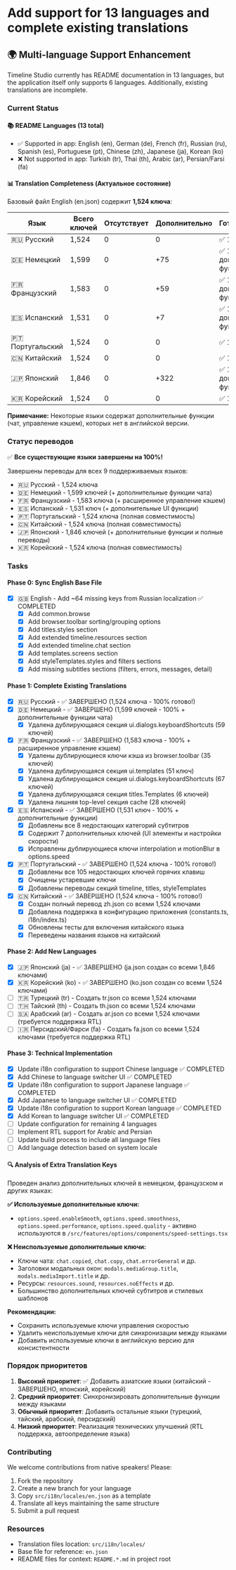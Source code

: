 # Add support for 13 languages and complete existing translations

## 🌍 Multi-language Support Enhancement

Timeline Studio currently has README documentation in 13 languages, but the application itself only supports 6 languages. Additionally, existing translations are incomplete.

### Current Status

#### 📚 README Languages (13 total)
- ✅ Supported in app: English (en), German (de), French (fr), Russian (ru), Spanish (es), Portuguese (pt), Chinese (zh), Japanese (ja), Korean (ko)
- ❌ Not supported in app: Turkish (tr), Thai (th), Arabic (ar), Persian/Farsi (fa)

#### 📊 Translation Completeness (Актуальное состояние)
Базовый файл English (en.json) содержит **1,524 ключа**:

| Язык | Всего ключей | Отсутствует | Дополнительно | Готовность |
|----------|--------------|-------------|---------------|------------|
| 🇷🇺 Русский | 1,524 | 0 | 0 | ✅ 100% |
| 🇩🇪 Немецкий | 1,599 | 0 | +75 | ✅ 100% + доп. функции |
| 🇫🇷 Французский | 1,583 | 0 | +59 | ✅ 100% + доп. функции |
| 🇪🇸 Испанский | 1,531 | 0 | +7 | ✅ 100% + доп. функции |
| 🇵🇹 Португальский | 1,524 | 0 | 0 | ✅ 100% |
| 🇨🇳 Китайский | 1,524 | 0 | 0 | ✅ 100% |
| 🇯🇵 Японский | 1,846 | 0 | +322 | ✅ 100% + доп. функции |
| 🇰🇷 Корейский | 1,524 | 0 | 0 | ✅ 100% |

**Примечание:** Некоторые языки содержат дополнительные функции (чат, управление кэшем), которых нет в английской версии.

### Статус переводов

✅ **Все существующие языки завершены на 100%!**

Завершены переводы для всех 9 поддерживаемых языков:
- 🇷🇺 Русский - 1,524 ключа
- 🇩🇪 Немецкий - 1,599 ключей (+ дополнительные функции чата)
- 🇫🇷 Французский - 1,583 ключа (+ расширенное управление кэшем)
- 🇪🇸 Испанский - 1,531 ключ (+ дополнительные UI функции)
- 🇵🇹 Португальский - 1,524 ключа (полная совместимость)
- 🇨🇳 Китайский - 1,524 ключа (полная совместимость)
- 🇯🇵 Японский - 1,846 ключей (+ дополнительные функции и полные переводы)
- 🇰🇷 Корейский - 1,524 ключа (полная совместимость)

### Tasks

#### Phase 0: Sync English Base File
- [x] 🇬🇧 English - Add ~64 missing keys from Russian localization ✅ COMPLETED
  - [x] Add common.browse
  - [x] Add browser.toolbar sorting/grouping options
  - [x] Add titles.styles section
  - [x] Add extended timeline.resources section
  - [x] Add extended timeline.chat section
  - [x] Add templates.screens section
  - [x] Add styleTemplates.styles and filters sections
  - [x] Add missing subtitles sections (filters, errors, messages, detail)

#### Phase 1: Complete Existing Translations
- [x] 🇷🇺 Русский - ✅ ЗАВЕРШЕНО (1,524 ключа - 100% готово!)
- [x] 🇩🇪 Немецкий - ✅ ЗАВЕРШЕНО (1,599 ключей - 100% + дополнительные функции чата)
  - [x] Удалена дублирующаяся секция ui.dialogs.keyboardShortcuts (59 ключей)
- [x] 🇫🇷 Французский - ✅ ЗАВЕРШЕНО (1,583 ключа - 100% + расширенное управление кэшем)
  - [x] Удалены дублирующиеся ключи кэша из browser.toolbar (35 ключей)
  - [x] Удалена дублирующаяся секция ui.templates (51 ключ)
  - [x] Удалена дублирующаяся секция ui.dialogs.keyboardShortcuts (67 ключей)
  - [x] Удалена дублирующаяся секция titles.Templates (6 ключей)
  - [x] Удалена лишняя top-level секция cache (28 ключей)
- [x] 🇪🇸 Испанский - ✅ ЗАВЕРШЕНО (1,531 ключ - 100% + дополнительные функции)
  - [x] Добавлены все 8 недостающих категорий субтитров
  - [x] Содержит 7 дополнительных ключей (UI элементы и настройки скорости)
  - [x] Исправлены дублирующиеся ключи interpolation и motionBlur в options.speed
- [x] 🇵🇹 Португальский - ✅ ЗАВЕРШЕНО (1,524 ключа - 100% готово!)
  - [x] Добавлены все 105 недостающих ключей горячих клавиш
  - [x] Очищены устаревшие ключи
  - [x] Добавлены переводы секций timeline, titles, styleTemplates
- [x] 🇨🇳 Китайский - ✅ ЗАВЕРШЕНО (1,524 ключа - 100% готово!)
  - [x] Создан полный перевод zh.json со всеми 1,524 ключами
  - [x] Добавлена поддержка в конфигурацию приложения (constants.ts, i18n/index.ts)
  - [x] Обновлены тесты для включения китайского языка
  - [x] Переведены названия языков на китайский

#### Phase 2: Add New Languages
- [x] 🇯🇵 Японский (ja) - ✅ ЗАВЕРШЕНО (ja.json создан со всеми 1,846 ключами)
- [x] 🇰🇷 Корейский (ko) - ✅ ЗАВЕРШЕНО (ko.json создан со всеми 1,524 ключами)
- [ ] 🇹🇷 Турецкий (tr) - Создать tr.json со всеми 1,524 ключами
- [ ] 🇹🇭 Тайский (th) - Создать th.json со всеми 1,524 ключами
- [ ] 🇸🇦 Арабский (ar) - Создать ar.json со всеми 1,524 ключами (требуется поддержка RTL)
- [ ] 🇮🇷 Персидский/Фарси (fa) - Создать fa.json со всеми 1,524 ключами (требуется поддержка RTL)

#### Phase 3: Technical Implementation
- [x] Update i18n configuration to support Chinese language ✅ COMPLETED
- [x] Add Chinese to language switcher UI ✅ COMPLETED
- [x] Update i18n configuration to support Japanese language ✅ COMPLETED
- [x] Add Japanese to language switcher UI ✅ COMPLETED
- [x] Update i18n configuration to support Korean language ✅ COMPLETED
- [x] Add Korean to language switcher UI ✅ COMPLETED
- [ ] Update configuration for remaining 4 languages  
- [ ] Implement RTL support for Arabic and Persian
- [ ] Update build process to include all language files
- [ ] Add language detection based on system locale

#### 🔍 Analysis of Extra Translation Keys
Проведен анализ дополнительных ключей в немецком, французском и других языках:

**✅ Используемые дополнительные ключи:**
- `options.speed.enableSmooth`, `options.speed.smoothness`, `options.speed.performance`, `options.speed.quality` - активно используются в `/src/features/options/components/speed-settings.tsx`

**❌ Неиспользуемые дополнительные ключи:**
- Ключи чата: `chat.copied`, `chat.copy`, `chat.errorGeneral` и др.
- Заголовки модальных окон: `modals.mediaGroup.title`, `modals.mediaImport.title` и др.
- Ресурсы: `resources.sound`, `resources.noEffects` и др.
- Большинство дополнительных ключей субтитров и стилевых шаблонов

**Рекомендации:**
- Сохранить используемые ключи управления скоростью
- Удалить неиспользуемые ключи для синхронизации между языками
- Добавить используемые ключи в английскую версию для консистентности

### Порядок приоритетов
1. **Высокий приоритет**: ✅ Добавить азиатские языки (китайский - ЗАВЕРШЕНО, японский, корейский)
2. **Средний приоритет**: Синхронизировать дополнительные функции между языками  
3. **Обычный приоритет**: Добавить остальные языки (турецкий, тайский, арабский, персидский)
4. **Низкий приоритет**: Реализация технических улучшений (RTL поддержка, автоопределение языка)

### Contributing
We welcome contributions from native speakers! Please:
1. Fork the repository
2. Create a new branch for your language
3. Copy `src/i18n/locales/en.json` as a template
4. Translate all keys maintaining the same structure
5. Submit a pull request

### Resources
- Translation files location: `src/i18n/locales/`
- Base file for reference: `en.json`
- README files for context: `README.*.md` in project root